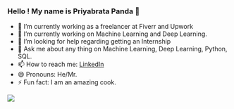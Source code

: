 ### Hello ! My name is Priyabrata Panda 👋




- 🔭 I’m currently working as a freelancer at Fiverr and Upwork
- 🌱 I’m currently working on Machine Learning and Deep Learning.
- 🤔 I’m looking for help regarding getting an Internship
- 💬 Ask me about any thing on Machine Learning, Deep Learning, Python, SQL. 
- 📫 How to reach me: [LinkedIn](https://www.linkedin.com/in/priyabrata-panda-80485018a/ "LinkedIn")
- 😄 Pronouns: He/Mr.
- ⚡ Fun fact: I am an amazing cook.








![](https://github-readme-stats.vercel.app/api?username=Priyabrata409&&show_icons=true&title_color=ffffff&icon_color=bb2acf&text_color=daf7dc&bg_color=161616)
